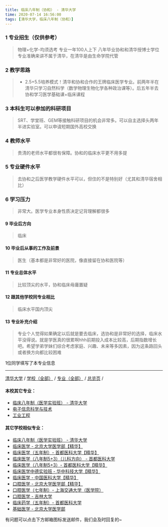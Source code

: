 ```yaml
---
title: 临床八年制（协和） - 清华大学
time: 2020-07-14 16:56:00
tags: [清华大学，临床八年制（协和）]
---
```

### 1 专业招生（仅供参考）  
> 物理+化学-均须选考
> 专业一年100人上下
> 八年毕业协和和清华授博士学位
> 专业准确来讲不属于清华，在清华是由生命学院代管

### 2 教学思路
> - 2.5+5.5培养模式！清华和协和合作的王牌临床医学专业。前两年半在清华只学习自然科学（数学物理生物化学各种政治课等）。后五年半去协和学习医学基础课+临床课程

### 3 本科生可以参加的科研项目
>  SRT、学堂班、GEM等接触科研项目的机会非常多。可以自主选择头两年半进实验室。可以申请短期国外高校交换

### 4 教师水平
> 贵清的老师水平都很有保障。协和的临床水平更不用多提



### 5 专业硬件水平
> 去协和之后医学教学硬件水平可以，但住的不是特别好（尤其和清华宿舍相比）


### 6 学习压力
> 非常大。医学专业本身性质决定记背理解都很多

#### 9 毕业后方向
> 临床

#### 10 毕业后从事的工作及前景
> 医生（基本都是非常好的医院，像直接留在协和医院等）


#### 11 专业总体水平
> 比较顶尖的水平，协和临床毋庸置疑

#### 12 跟其他学校同专业相比
> 临床水平国内顶尖

#### 13 专业补充介绍
> 专业个人觉得如果确定以后就是要去临床，选协和是非常好的选择，临床水平没得说。就是学医真的很累啊hhh前期投入成本比较高，后期指数增长吧。希望学弟学妹们综合考虑家庭、兴趣、未来等多因素，因为这条路回头或者换方向都比较困难

1位同学填写了本专业信息
***
[清华大学](https://univgo.github.io/2020/07/08/清华大学) / [学校（全部）](https://univgo.github.io/2020/07/09/学校汇总页)  / [专业（全部）](https://univgo.github.io/2020/07/09/专业汇总页) / [总览页](https://univgo.github.io/2020/07/09/总览) / 

#### 本校其它专业：
- [临床八年制（医学实验班） - 清华大学](https://univgo.github.io/2020/07/14/临床八年制（医学实验班）-%20清华大学)
- [电子信息科学与技术](https://univgo.github.io/2020/07/08/电子信息科学与技术%20-%20清华大学)
- [工业工程](https://univgo.github.io/2020/07/08/工业工程%20-%20清华大学)

#### 其它学校相似专业：
- [临床八年制（医学实验班） - 清华大学](https://univgo.github.io/2020/07/14/临床八年制（医学实验班）-%20清华大学)
- [临床医学 - 北京大学医学部【精华】](https://univgo.github.io/2020/07/08/临床医学%20-%20北京大学医学部)
- [临床医学（五年制）- 首都医科大学【精华】](https://univgo.github.io/2020/07/08/临床医学（五年制）%20-%20首都医科大学)
- [临床医学（八年制5+3）（儿科方向） - 首都医科大学](https://univgo.github.io/2020/07/08/5+3临床医学（儿科方向）%20-%20首都医科大学)
- [临床医学（八年制5+3）- 首都医科大学【精华】](https://univgo.github.io/2020/07/08/临床医学（八年制5+3）%20-%20首都医科大学)
- [临床医学中德实验班 - 华中科技大学【精华】](https://univgo.github.io/2020/07/08/临床医学中德实验班（六年制）-%20华中科技大学)
- [临床医学 - 中国医科大学【精华】](https://univgo.github.io/2020/07/08/临床医学%20-%20中国医科大学)
- [口腔医学 - 北京大学医学部【精华】](https://univgo.github.io/2020/07/08/口腔医学%20-%20北京大学医学部)
- [口腔医学（七年制）- 上海交通大学（医学院）](https://univgo.github.io/2020/07/08/口腔医学七年制%20-%20上海交通大学（医学院）)
- [口腔医学 - 吉林大学](https://univgo.github.io/2020/07/08/口腔医学%20-%20吉林大学)
- [临床药学（五年制）- 首都医科大学](https://univgo.github.io/2020/07/08/临床药学（五年制）-%20首都医科大学)
- [基础医学 - 北京大学医学部](https://univgo.github.io/2020/07/08/基础医学%20-%20北京大学医学部)

有问题可以点击下方邮箱图标发送邮件，我们会及时回复的~
